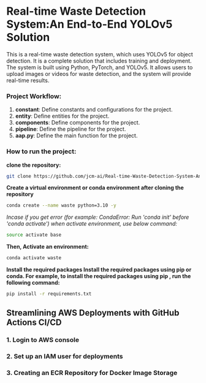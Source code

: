 # Real-time Waste Detection System:An End-to-End YOLOv5 Solution
This is a real-time waste detection system, which uses YOLOv5 for object detection. It is a complete solution that includes training and deployment. The system is built using Python, PyTorch, and YOLOv5. It allows users to upload images or videos for waste detection, and the system will provide real-time results.

### Project Workflow:

1. **constant**: Define constants and configurations for the project.
2. **entity**: Define entities for the project.
3. **components**: Define components for the project.
4. **pipeline**: Define the pipeline for the project.
5. **aap.py**: Define the main function for the project.

### How to run the project:
**clone the repository:**
```bash
git clone https://github.com/jcm-ai/Real-time-Waste-Detection-System-An-End-to-End-YOLOv5-Solution.git
```
**Create a virtual environment or conda environment after cloning the repository**
```bash
conda create --name waste python=3.10 -y
```
*Incase if you get error (for example: CondaError: Run 'conda init' before 'conda activate') when activate environment, use below command:*
```bash
source activate base
```
**Then, Activate an environment:**
```bash
conda activate waste
```
**Install the required packages Install the required packages using pip or conda. For example, to install the required packages using pip , run the following command:**
```bash
pip install -r requirements.txt
```
## Streamlining AWS Deployments with GitHub Actions CI/CD
### 1. Login to AWS console
### 2. Set up an IAM user for deployments

### 3. Creating an ECR Repository for Docker Image Storage
